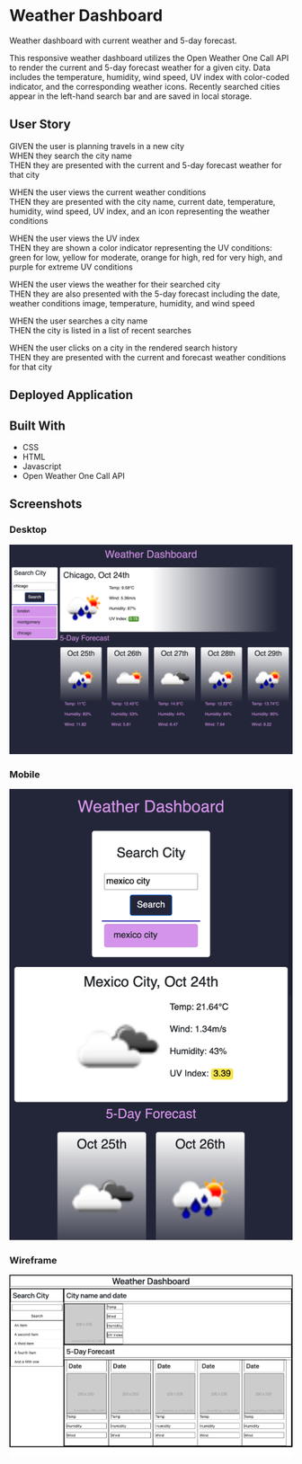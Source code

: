 # Weather Dashboard

Weather dashboard with current weather and 5-day forecast.

This responsive weather dashboard utilizes the Open Weather One Call API to render the current and 5-day forecast weather for a given city. Data includes the temperature, humidity, wind speed, UV index with color-coded indicator, and the corresponding weather icons. Recently searched cities appear in the left-hand search bar and are saved in local storage.

## User Story

GIVEN the user is planning travels in a new city  
WHEN they search the city name  
THEN they are presented with the current and 5-day forecast weather for that city

WHEN the user views the current weather conditions  
THEN they are presented with the city name, current date, temperature, humidity, wind speed, UV index, and an icon representing the weather conditions

WHEN the user views the UV index  
THEN they are shown a color indicator representing the UV conditions: green for low, yellow for moderate, orange for high, red for very high, and purple for extreme UV conditions

WHEN the user views the weather for their searched city  
THEN they are also presented with the 5-day forecast including the date, weather conditions image, temperature, humidity, and wind speed

WHEN the user searches a city name  
THEN the city is listed in a list of recent searches

WHEN the user clicks on a city in the rendered search history  
THEN they are presented with the current and forecast weather conditions for that city

## Deployed Application

[]()

## Built With

- CSS
- HTML
- Javascript
- Open Weather One Call API

## Screenshots

### Desktop

![Weather dashboard desktop screenshot](assets/images/screenshots/weather-dashboard-desktop.png)

### Mobile

![Weather dashboard mobile screenshot](assets/images/screenshots/weather-dashboard-mobile.png)

### Wireframe

![Weather dashboard wireframe layout](assets/images/screenshots/weather-dashboard-wireframe.png)

